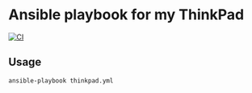# Ansible playbook for my ThinkPad

[![CI](https://github.com/JoeNyland/ansible-thinkpad-playbook/actions/workflows/ci.yml/badge.svg)](https://github.com/JoeNyland/ansible-thinkpad-playbook/actions/workflows/ci.yml)

## Usage
```bash
ansible-playbook thinkpad.yml
```
